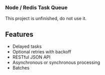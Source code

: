 ### Node / Redis Task Queue
This project is unfinished, do not use it.

## Features
* Delayed tasks
* Optional retries with backoff
* RESTful JSON API
* Asynchronous or synchronous processing
* Batches
